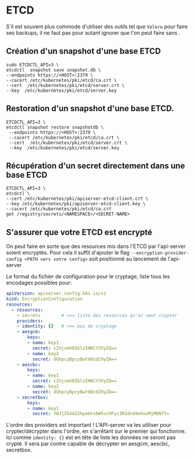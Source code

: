 # ETCD
S'il est souvent plus commode d'utiliser des outils tel que `Velero` pour faire ses backups, il ne faut pas pour autant ignorer que l'on peut faire sans .

## Création d'un snapshot d'une base ETCD
```shell
sudo ETCDCTL_API=3 \
etcdctl  snapshot save snapshot.db \
--endpoints https://<HOST>:2379 \
--cacert /etc/kubernetes/pki/etcd/ca.crt \
--cert  /etc/kubernetes/pki/etcd/server.crt \
--key  /etc/kubernetes/pki/etcd/server.key 
```

## Restoration d'un snapshot d'une base ETCD.

```shell
ETCDCTL_API=3 \
etcdctl snapshot restore snapshotdb \
 --endpoints https://<HOST>:2379 \
 --cacert /etc/kubernetes/pki/etcd/ca.crt \ 
 --cert  /etc/kubernetes/pki/etcd/server.crt \
 --key  /etc/kubernetes/pki/etcd/server.key
```

## Récupération d'un secret directement dans une base ETCD

```shell
ETCDCTL_API=3 \
etcdctl \
--cert /etc/kubernetes/pki/apiserver-etcd-client.crt \
--key /etc/kubernetes/pki/apiserver-etcd-client.key \
--cacert /etc/kubernetes/pki/etcd/ca.crt 
get /registry/secrets/<NAMESPACE>/<SECRET-NAME>
```

## S'assurer que votre ETCD est encrypté
On peut faire en sorte que des resources mis dans l'ETCD par l'api-server soient encryptés.
Pour cela il suffit d'ajouter le flag `--encryption-provider-config <PATH vers votre config>` soit positionné au lancement de l'api-server

Le format du fichier de configuration pour le cryptage, liste tous les encodages possibles pour: 
````yaml
apiVersion: apiserver.config.k8s.io/v1
kind: EncryptionConfiguration
resources:
  - resources:
    - secrets        # <== liste des resources qu'on veut crypter
    providers:
    - identity: {}   # <== pas de cryptage
    - aesgcm:
        keys:
        - name: key1
          secret: c2VjcmV0IGlzIHNlY3VyZQ==
        - name: key2
          secret: dGhpcyBpcyBwYXNzd29yZA==
    - aescbc:
        keys:
        - name: key1
          secret: c2VjcmV0IGlzIHNlY3VyZQ==
        - name: key2
          secret: dGhpcyBpcyBwYXNzd29yZA==
    - secretbox:
        keys:
        - name: key1
          secret: YWJjZGVmZ2hpamtsbW5vcHFyc3R1dnd4eXoxMjM0NTY=
````

L'ordre des providers est important ! 
L'API-server va les utiliser pour crypter/décrypter dans l'ordre, en s'arrêtant sur le premier qui fonctionne.
Ici comme `identity: {}` est en tête de liste les données ne seront pas crypté. 
Il sera par contre capable de décrypter en aesgcm, aescbc, secretbox.


